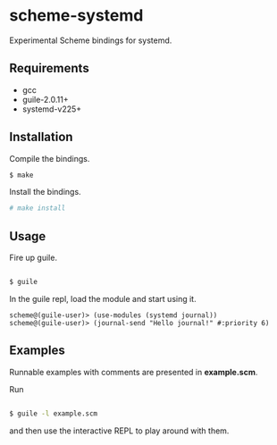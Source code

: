 # scheme-systemd
Experimental Scheme bindings for systemd.

## Requirements
- gcc
- guile-2.0.11+
- systemd-v225+

## Installation
Compile the bindings.
```bash
$ make
```

Install the bindings.
```bash
# make install
```

## Usage
Fire up guile.
```bash

$ guile
```

In the guile repl, load the module and start using it.
```
scheme@(guile-user)> (use-modules (systemd journal))
scheme@(guile-user)> (journal-send "Hello journal!" #:priority 6)
```

## Examples
Runnable examples with comments are presented in **example.scm**.

Run
```bash

$ guile -l example.scm
```
and then use the interactive REPL to play around with them.
